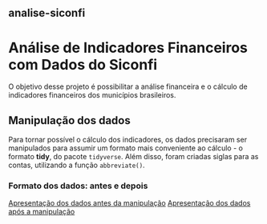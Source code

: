 ## analise-siconfi

# Análise de Indicadores Financeiros com Dados do Siconfi

O objetivo desse projeto é possibilitar a análise financeira e o cálculo de indicadores financeiros dos municípios brasileiros.

## Manipulação dos dados

Para tornar possível o cálculo dos indicadores, os dados precisaram ser manipulados para assumir um formato mais conveniente ao cálculo - o formato **tidy**, do pacote `tidyverse`. Além disso, foram criadas siglas para as contas, utilizando a função `abbreviate()`.

### Formato dos dados: antes e depois

[Apresentação dos dados antes da manipulação](extras/antes.JPG)
[Apresentação dos dados após a manipulação](extras/depois.JPG)


